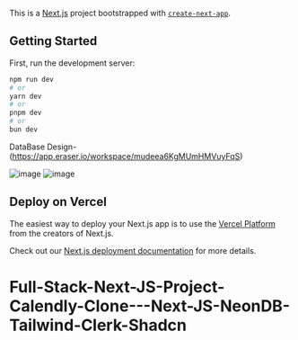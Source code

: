 This is a [Next.js](https://nextjs.org/) project bootstrapped with [`create-next-app`](https://github.com/vercel/next.js/tree/canary/packages/create-next-app).

## Getting Started

First, run the development server:

```bash
npm run dev
# or
yarn dev
# or
pnpm dev
# or
bun dev
```
DataBase Design- (https://app.eraser.io/workspace/mudeea6KgMUmHMVuyFqS)

![image](https://github.com/user-attachments/assets/cd84618b-4a2b-4a50-bd92-022e51a4bbc3)
![image](https://github.com/user-attachments/assets/b343c648-41a4-410c-baec-bba0cc988067)


## Deploy on Vercel

The easiest way to deploy your Next.js app is to use the [Vercel Platform](https://vercel.com/new?utm_medium=default-template&filter=next.js&utm_source=create-next-app&utm_campaign=create-next-app-readme) from the creators of Next.js.

Check out our [Next.js deployment documentation](https://nextjs.org/docs/deployment) for more details.
# Full-Stack-Next-JS-Project-Calendly-Clone---Next-JS-NeonDB-Tailwind-Clerk-Shadcn
